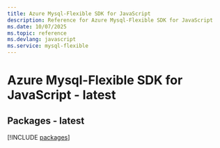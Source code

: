 ```yaml
---
title: Azure Mysql-Flexible SDK for JavaScript
description: Reference for Azure Mysql-Flexible SDK for JavaScript
ms.date: 10/07/2025
ms.topic: reference
ms.devlang: javascript
ms.service: mysql-flexible
---
```

# Azure Mysql-Flexible SDK for JavaScript - latest
## Packages - latest
[!INCLUDE [packages](mysql-flexible-index.md)]